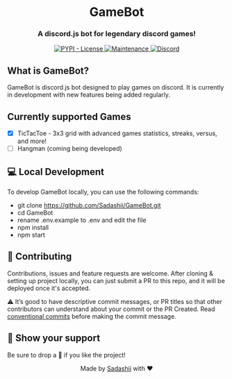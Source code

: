 <h1 align="center">GameBot</h1>
<h3 align="center">A discord.js bot for legendary discord games!</h3>

<p align="center">

<a href="https://pypi.org/project/HypixelIO">
    <img src="https://img.shields.io/pypi/l/HypixelIO" alt="PYPI - License" />
</a>

<a href="https://GitHub.com/janaSunrise/HypixelIO/graphs/commit-activity">
    <img src="https://img.shields.io/badge/Maintained%3F-yes-green.svg" alt="Maintenance" />
</a>

<a href="https://discord.gg/MKC4qna4Gz">
    <img src="https://discordapp.com/api/guilds/972081627129851915/widget.png?style=shield" alt="Discord" />
</a>
</p>

## What is GameBot?
GameBot is discord.js bot designed to play games on discord. It is currently in development with new features being added regularly.

## Currently supported Games
- [x] TicTacToe - 3x3 grid with advanced games statistics, streaks, versus, and more!
- [ ] Hangman (coming being developed)

## 💻 Local Development
To develop GameBot locally, you can use the following commands:
- git clone https://github.com/Sadashii/GameBot.git
- cd GameBot
- rename .env.example to .env and edit the file
- npm install
- npm start

## 🤝 Contributing
Contributions, issues and feature requests are welcome. After cloning & setting up project locally, you can just submit a PR to this repo, and it will be deployed once it's accepted.

⚠️ It’s good to have descriptive commit messages, or PR titles so that other contributors can understand about your commit or the PR Created. Read [conventional commits](https://www.conventionalcommits.org/en/v1.0.0-beta.3/) before making the commit message.

## 👋 Show your support
Be sure to drop a 🌟 if you like the project!

<div align="center">
Made by <a href="https://GitHub.com/Sadashii">Sadashii</a> with ❤
</div>    